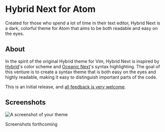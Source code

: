 # Hybrid Next for Atom

Created for those who spend a lot of time in their text editor, Hybrid Next is a dark, colorful theme for Atom that aims to be both readable and easy on the eyes.

## About

In the spirit of the original Hybrid theme for Vim, Hybrid Next is inspired by [Hybrid](https://github.com/w0ng/vim-hybrid)'s color scheme and [Oceanic Next](http://labs.voronianski.com/oceanic-next-color-scheme/)'s syntax highlighting. The goal of this venture is to create a syntax theme that is both easy on the eyes and highly readable, making it easy to distinguish important parts of the code.

This is an initial release, and [all feedback is very welcome](https://github.com/kaicataldo/hybrid-next-syntax/issues).

## Screenshots

![A screenshot of your theme](https://f.cloud.github.com/assets/69169/2289498/4c3cb0ec-a009-11e3-8dbd-077ee11741e5.gif)

Screenshots forthcoming
